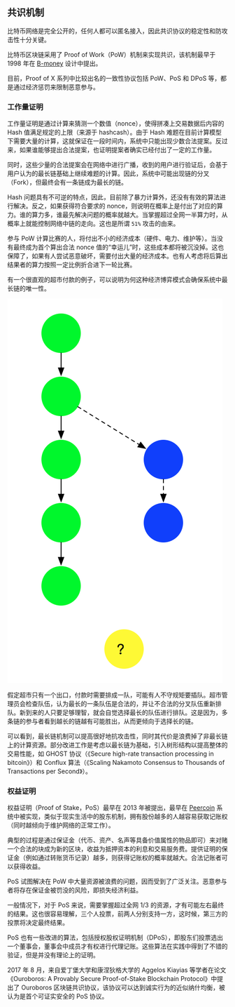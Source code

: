 ## 共识机制

比特币网络是完全公开的，任何人都可以匿名接入，因此共识协议的稳定性和防攻击性十分关键。

比特币区块链采用了 Proof of Work（PoW）机制来实现共识，该机制最早于 1998 年在 [B-money](http://www.weidai.com/bmoney.txt) 设计中提出。

目前，Proof of X 系列中比较出名的一致性协议包括 PoW、PoS 和 DPoS 等，都是通过经济惩罚来限制恶意参与。

### 工作量证明

工作量证明是通过计算来猜测一个数值（nonce），使得拼凑上交易数据后内容的 Hash 值满足规定的上限（来源于 hashcash）。由于 Hash 难题在目前计算模型下需要大量的计算，这就保证在一段时间内，系统中只能出现少数合法提案。反过来，如果谁能够提出合法提案，也证明提案者确实已经付出了一定的工作量。

同时，这些少量的合法提案会在网络中进行广播，收到的用户进行验证后，会基于用户认为的最长链基础上继续难题的计算。因此，系统中可能出现链的分叉（Fork），但最终会有一条链成为最长的链。

Hash 问题具有不可逆的特点，因此，目前除了暴力计算外，还没有有效的算法进行解决。反之，如果获得符合要求的 nonce，则说明在概率上是付出了对应的算力。谁的算力多，谁最先解决问题的概率就越大。当掌握超过全网一半算力时，从概率上就能控制网络中链的走向。这也是所谓 `51%` 攻击的由来。

参与 PoW 计算比赛的人，将付出不小的经济成本（硬件、电力、维护等）。当没有最终成为首个算出合法 nonce 值的“幸运儿”时，这些成本都将被沉没掉。这也保障了，如果有人尝试恶意破坏，需要付出大量的经济成本。也有人考虑将后算出结果者的算力按照一定比例折合进下一轮比赛。

有一个很直观的超市付款的例子，可以说明为何这种经济博弈模式会确保系统中最长链的唯一性。

![Pow 保证一致性](_images/pow.png)

假定超市只有一个出口，付款时需要排成一队，可能有人不守规矩要插队。超市管理员会检查队伍，认为最长的一条队伍是合法的，并让不合法的分叉队伍重新排队。新到来的人只要足够理智，就会自觉选择最长的队伍进行排队。这是因为，多条链的参与者看到越长的链越有可能胜出，从而更倾向于选择长的链。

可以看到，最长链机制可以提高很好地抗攻击性，同时其代价是浪费掉了非最长链上的计算资源。部分改进工作是考虑以最长链为基础，引入树形结构以提高整体的交易性能，如 GHOST 协议（《Secure high-rate transaction processing in bitcoin》）和 Conflux 算法（《Scaling Nakamoto Consensus to Thousands of Transactions per Second》）。

### 权益证明

权益证明（Proof of Stake，PoS）最早在 2013 年被提出，最早在 [Peercoin]() 系统中被实现，类似于现实生活中的股东机制，拥有股份越多的人越容易获取记账权（同时越倾向于维护网络的正常工作）。

典型的过程是通过保证金（代币、资产、名声等具备价值属性的物品即可）来对赌一个合法的块成为新的区块，收益为抵押资本的利息和交易服务费。提供证明的保证金（例如通过转账货币记录）越多，则获得记账权的概率就越大。合法记账者可以获得收益。

PoS 试图解决在 PoW 中大量资源被浪费的问题，因而受到了广泛关注。恶意参与者将存在保证金被罚没的风险，即损失经济利益。

一般情况下，对于 PoS 来说，需要掌握超过全网 1/3 的资源，才有可能左右最终的结果。这也很容易理解，三个人投票，前两人分别支持一方，这时候，第三方的投票将决定最终结果。

PoS 也有一些改进的算法，包括授权股权证明机制（DPoS），即股东们投票选出一个董事会，董事会中成员才有权进行代理记账。这些算法在实践中得到了不错的验证，但是并没有理论上的证明。

2017 年 8 月，来自爱丁堡大学和康涅狄格大学的 Aggelos Kiayias 等学者在论文《Ouroboros: A Provably Secure Proof-of-Stake Blockchain Protocol》中提出了 Ouroboros 区块链共识协议，该协议可以达到诚实行为的近似纳什均衡，被认为是首个可证实安全的 PoS 协议。

